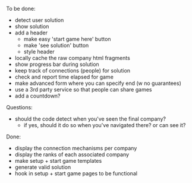 To be done:

- detect user solution
- show solution
- add a header
  - make easy 'start game here' button
  - make 'see solution' button
  - style header
- locally cache the raw company html fragments
- show progress bar during solution
- keep track of connections (people) for solution
- check and report time elapsed for game
- make advanced form where you can specify end (w no guarantees)
- use a 3rd party service so that people can share games
- add a countdown?

Questions:

- should the code detect when you've seen the final company?
  - if yes, should it do so when you've navigated there? or can see it?

Done:

- display the connection mechanisms per company
- display the ranks of each associated company
- make setup + start game templates
- generate valid solution
- hook in setup + start game pages to be functional


